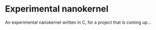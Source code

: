 # Experimental nanokernel
An experimental nanokernel written in C, for a project that is coming up...
